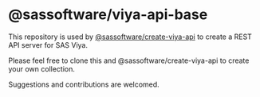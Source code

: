 # @sassoftware/viya-api-base

This repository is used by [@sassoftware/create-viya-api](https://github.com/sassoftware/restaf-server/wiki/apiserver) to create a REST API server for SAS Viya.

Please feel free to clone this and @sassoftware/create-viya-api to create your own collection.

Suggestions and contributions are welcomed.

